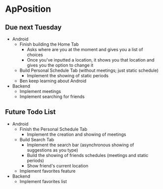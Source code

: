 # ApPosition

## Due next Tuesday

- Android
  - Finish building the Home Tab
    - Asks where are you at the moment and gives you a list of choices
    - Once you've inputted a location, it shows you that location and gives you the option to change it
  - Build Personal Schedule Tab (without meetings; just static schedule)
    - Implement the showing of static periods
  - Ben keep learning about Android
- Backend
  - Implement meetings
  - Implement searching for friends

## Future Todo List

- Android
  - Finish the Personal Schedule Tab
    - Implement the creation and showing of meetings
  - Build Search Tab
    - Implement the search bar (asynchronous showing of suggestions as you type)
    - Build the showing of friends schedules (meetings and static periods)
    - Show friend's current location
  - Implement favorites feature
- Backend
  - Implement favorites list

